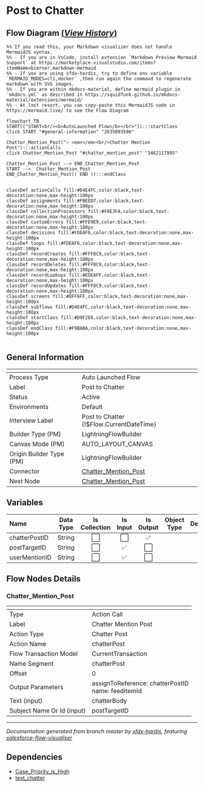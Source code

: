 # Post to Chatter

## Flow Diagram [(_View History_)](Post_to_Chatter-history.md)

```mermaid
%% If you read this, your Markdown visualizer does not handle MermaidJS syntax.
%% - If you are in VsCode, install extension `Markdown Preview Mermaid Support` at https://marketplace.visualstudio.com/items?itemName=bierner.markdown-mermaid
%% - If you are using sfdx-hardis, try to define env variable `MERMAID_MODES=cli,docker` ,then run again the command to regenerate markdown with SVG images.
%% - If you are within mkdocs-material, define mermaid plugin in `mkdocs.yml` as described in https://squidfunk.github.io/mkdocs-material/extensions/mermaid/
%% - At last resort, you can copy-paste this MermaidJS code in https://mermaid.live/ to see the Flow Diagram

flowchart TB
START(["START<br/><b>AutoLaunched Flow</b></br>"]):::startClass
click START "#general-information" "2035093596"

Chatter_Mention_Post("⚡ <em></em><br/>Chatter Mention Post"):::actionCalls
click Chatter_Mention_Post "#chatter_mention_post" "3462117995"

Chatter_Mention_Post --> END_Chatter_Mention_Post
START -->  Chatter_Mention_Post
END_Chatter_Mention_Post(( END )):::endClass


classDef actionCalls fill:#D4E4FC,color:black,text-decoration:none,max-height:100px
classDef assignments fill:#FBEED7,color:black,text-decoration:none,max-height:100px
classDef collectionProcessors fill:#F0E3FA,color:black,text-decoration:none,max-height:100px
classDef customErrors fill:#FFE9E9,color:black,text-decoration:none,max-height:100px
classDef decisions fill:#FDEAF6,color:black,text-decoration:none,max-height:100px
classDef loops fill:#FDEAF6,color:black,text-decoration:none,max-height:100px
classDef recordCreates fill:#FFF8C9,color:black,text-decoration:none,max-height:100px
classDef recordDeletes fill:#FFF8C9,color:black,text-decoration:none,max-height:100px
classDef recordLookups fill:#EDEAFF,color:black,text-decoration:none,max-height:100px
classDef recordUpdates fill:#FFF8C9,color:black,text-decoration:none,max-height:100px
classDef screens fill:#DFF6FF,color:black,text-decoration:none,max-height:100px
classDef subflows fill:#D4E4FC,color:black,text-decoration:none,max-height:100px
classDef startClass fill:#D9F2E6,color:black,text-decoration:none,max-height:100px
classDef endClass fill:#F9BABA,color:black,text-decoration:none,max-height:100px


```

<!-- Flow description -->

## General Information

|<!-- -->|<!-- -->|
|:---|:---|
|Process Type| Auto Launched Flow|
|Label|Post to Chatter|
|Status|Active|
|Environments|Default|
|Interview Label|Post to Chatter {!$Flow.CurrentDateTime}|
| Builder Type (PM)|LightningFlowBuilder|
| Canvas Mode (PM)|AUTO_LAYOUT_CANVAS|
| Origin Builder Type (PM)|LightningFlowBuilder|
|Connector|[Chatter_Mention_Post](#chatter_mention_post)|
|Next Node|[Chatter_Mention_Post](#chatter_mention_post)|


## Variables

|Name|Data Type|Is Collection|Is Input|Is Output|Object Type|Description|
|:-- |:--:|:--:|:--:|:--:|:--:|:--  |
|chatterPostID|String|⬜|⬜|✅|<!-- -->|<!-- -->|
|postTargetID|String|⬜|✅|⬜|<!-- -->|<!-- -->|
|userMentionID|String|⬜|✅|⬜|<!-- -->|<!-- -->|


## Flow Nodes Details

### Chatter_Mention_Post

|<!-- -->|<!-- -->|
|:---|:---|
|Type|Action Call|
|Label|Chatter Mention Post|
|Action Type|Chatter Post|
|Action Name|chatterPost|
|Flow Transaction Model|CurrentTransaction|
|Name Segment|chatterPost|
|Offset|0|
|Output Parameters|assignToReference: chatterPostID<br/>name: feedItemId<br/>|
|Text (input)|chatterBody|
|Subject Name Or Id (input)|postTargetID|






___

_Documentation generated from branch master by [sfdx-hardis](https://sfdx-hardis.cloudity.com), featuring [salesforce-flow-visualiser](https://github.com/toddhalfpenny/salesforce-flow-visualiser)_

## Dependencies

- [Case_Priority_is_High](Case_Priority_is_High.md)
- [test_chatter](test_chatter.md)

